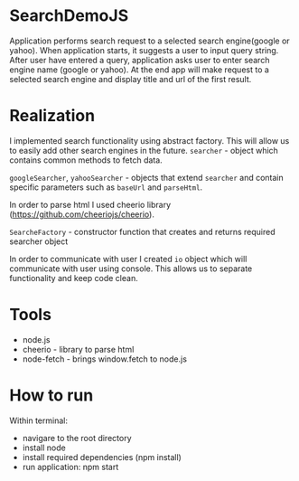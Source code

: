 # SearchDemoJS

Application performs search request to a selected search engine(google or yahoo). When application starts, it suggests a user to input query string. After user have entered a query, application asks user to enter search engine name (google or yahoo). 
At the end app will make request to a selected search engine and display title and url of the first result.


# Realization

I implemented search functionality using abstract factory. This will allow us to easily add other search engines in the future.
  ```searcher``` - object which contains common methods to fetch data.
  
  ```googleSearcher```, ```yahooSearcher``` - objects that extend ```searcher``` and contain specific parameters such as ```baseUrl``` and ```parseHtml```.
  
  In order to parse html I used cheerio library (https://github.com/cheeriojs/cheerio).
  
  ```SearcheFactory``` - constructor function that creates and returns required searcher object
  
 
In order to communicate with user I created ```io``` object which will communicate with user using console. This allows us to separate functionality and keep code clean.


# Tools
- node.js
- cheerio - library to parse html
- node-fetch - brings window.fetch to node.js
  
# How to run

Within terminal:
- navigare to the root directory
- install node
- install required dependencies (npm install)
- run application: npm start
